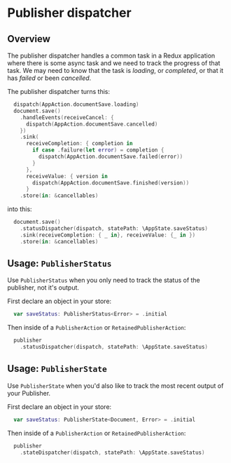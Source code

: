 # Publisher dispatcher

## Overview

The publisher dispatcher handles a common task in a Redux application where there is some
async task and we need to track the progress of that task. We may need to know that the
task is *loading*, or *completed*, or that it has *failed* or been *cancelled*.

The publisher dispatcher turns this:

```swift
  dispatch(AppAction.documentSave.loading)
  document.save()
    .handleEvents(receiveCancel: {
      dispatch(AppAction.documentSave.cancelled)
    })
    .sink(
      receiveCompletion: { completion in
        if case .failure(let error) = completion {
          dispatch(AppAction.documentSave.failed(error))
        }
      },
      receiveValue: { version in
        dispatch(AppAction.documentSave.finished(version))
      }
    .store(in: &cancellables)
```

into this:

```swift
  document.save()
    .statusDispatcher(dispatch, statePath: \AppState.saveStatus)
    .sink(receiveCompletion: { _ in}, receiveValue: {_ in })
    .store(in: &cancellables)
```

## Usage: `PublisherStatus`

Use `PublisherStatus` when you only need to track the status of the publisher, not it's output.

First declare an object in your store:

```swift
  var saveStatus: PublisherStatus<Error> = .initial
```

Then inside of a `PublisherAction` or `RetainedPublisherAction`:

```swift
  publisher
    .statusDispatcher(dispatch, statePath: \AppState.saveStatus)
```

## Usage: `PublisherState`

Use `PublisherState` when you'd also like to track the most recent output of your Publisher.

First declare an object in your store:

```swift
  var saveStatus: PublisherState<Document, Error> = .initial
```

Then inside of a `PublisherAction` or `RetainedPublisherAction`:

```swift
  publisher
    .stateDispatcher(dispatch, statePath: \AppState.saveStatus)
```
